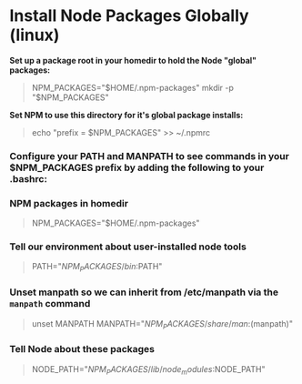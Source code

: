 # Install Node Packages Globally (linux) 

**Set up a package root in your homedir to hold the Node "global" packages:**

>NPM_PACKAGES="$HOME/.npm-packages"
>mkdir -p "$NPM_PACKAGES"

**Set NPM to use this directory for it's global package installs:**  

>echo "prefix = $NPM_PACKAGES" >> ~/.npmrc

###   **Configure your PATH and MANPATH to see commands in your $NPM_PACKAGES prefix by adding the following to your .bashrc:**

### **NPM packages in homedir**
>NPM_PACKAGES="$HOME/.npm-packages"

### **Tell our environment about user-installed node tools**
>PATH="$NPM_PACKAGES/bin:$PATH"

### **Unset manpath so we can inherit from /etc/manpath via the `manpath` command**
>unset MANPATH
>MANPATH="$NPM_PACKAGES/share/man:$(manpath)"

### **Tell Node about these packages**
>NODE_PATH="$NPM_PACKAGES/lib/node_modules:$NODE_PATH"
